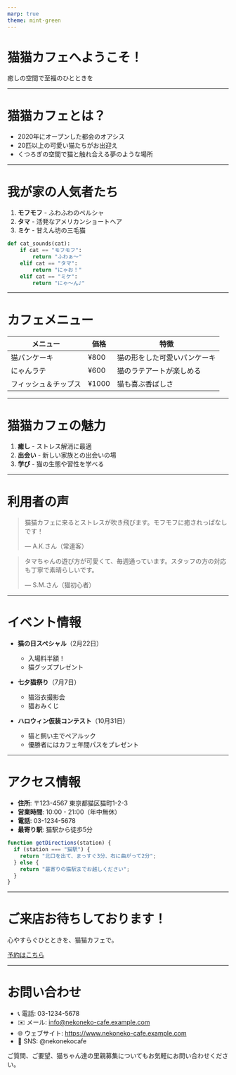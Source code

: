 ```yaml
---
marp: true
theme: mint-green
---
```


<!-- _class: lead -->

# 猫猫カフェへようこそ！

癒しの空間で至福のひとときを

---

# 猫猫カフェとは？

- 2020年にオープンした都会のオアシス
- 20匹以上の可愛い猫たちがお出迎え
- くつろぎの空間で猫と触れ合える夢のような場所

---

<!-- _class: invert -->

# 我が家の人気者たち

1. **モフモフ** - ふわふわのペルシャ
2. **タマ** - 活発なアメリカンショートヘア
3. **ミケ** - 甘えん坊の三毛猫

```python
def cat_sounds(cat):
    if cat == "モフモフ":
        return "ふわぁ〜"
    elif cat == "タマ":
        return "にゃお！"
    elif cat == "ミケ":
        return "にゃ〜ん♪"
```

---

# カフェメニュー

| メニュー | 価格 | 特徴 |
|---------|------|------|
| 猫パンケーキ | ¥800 | 猫の形をした可愛いパンケーキ |
| にゃんラテ | ¥600 | 猫のラテアートが楽しめる |
| フィッシュ＆チップス | ¥1000 | 猫も喜ぶ香ばしさ |

---

<!-- _class: lead -->

# 猫猫カフェの魅力

1. **癒し** - ストレス解消に最適
2. **出会い** - 新しい家族との出会いの場
3. **学び** - 猫の生態や習性を学べる

---

# 利用者の声

> 猫猫カフェに来るとストレスが吹き飛びます。モフモフに癒されっぱなしです！
> 
> — A.K.さん（常連客）

> タマちゃんの遊び方が可愛くて、毎週通っています。スタッフの方の対応も丁寧で素晴らしいです。
> 
> — S.M.さん（猫初心者）

---

<!-- _class: invert -->

# イベント情報

- **猫の日スペシャル**（2月22日）
  - 入場料半額！
  - 猫グッズプレゼント

- **七夕猫祭り**（7月7日）
  - 猫浴衣撮影会
  - 猫おみくじ

- **ハロウィン仮装コンテスト**（10月31日）
  - 猫と飼い主でペアルック
  - 優勝者にはカフェ年間パスをプレゼント

---

# アクセス情報

- **住所**: 〒123-4567 東京都猫区猫町1-2-3
- **営業時間**: 10:00 - 21:00（年中無休）
- **電話**: 03-1234-5678
- **最寄り駅**: 猫駅から徒歩5分

```javascript
function getDirections(station) {
  if (station === "猫駅") {
    return "北口を出て、まっすぐ3分、右に曲がって2分";
  } else {
    return "最寄りの猫駅までお越しください";
  }
}
```

---

<!-- _class: lead -->

# ご来店お待ちしております！

心やすらぐひとときを、猫猫カフェで。

[予約はこちら](https://www.nekoneko-cafe.example.com)

---

<!-- _class: invert -->

# お問い合わせ

- 📞 電話: 03-1234-5678
- ✉️ メール: info@nekoneko-cafe.example.com
- 🌐 ウェブサイト: https://www.nekoneko-cafe.example.com
- 📱 SNS: @nekonekocafe

ご質問、ご要望、猫ちゃん達の里親募集についてもお気軽にお問い合わせください。

